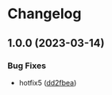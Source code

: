# Changelog

## 1.0.0 (2023-03-14)


### Bug Fixes

* hotfix5 ([dd2fbea](https://github.com/daehyun0/release-please-test/commit/dd2fbea74c8d8cb9b95a7ab8d176687414deaa4d))
